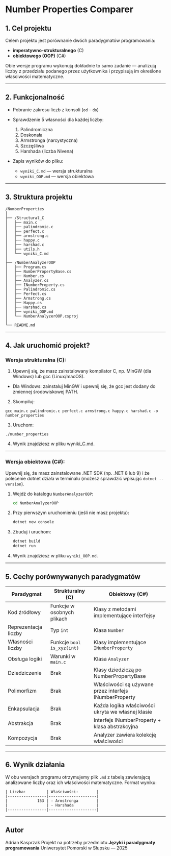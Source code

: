 # Number Properties Comparer

## 1. Cel projektu

Celem projektu jest porównanie dwóch paradygmatów programowania:

- **imperatywno-strukturalnego** (C)
- **obiektowego (OOP)** (C#)

Obie wersje programu wykonują dokładnie to samo zadanie — analizują liczby z przedziału podanego przez użytkownika i przypisują im określone właściwości matematyczne.

---

## 2. Funkcjonalność

- Pobranie zakresu liczb z konsoli (`od` – `do`)
- Sprawdzenie 5 własności dla każdej liczby:

  1. Palindromiczna
  2. Doskonała
  3. Armstronga (narcystyczna)
  4. Szczęśliwa
  5. Harshada (liczba Nivena)

- Zapis wyników do pliku:

  - `wyniki_C.md` — wersja strukturalna
  - `wyniki_OOP.md` — wersja obiektowa

---

## 3. Struktura projektu

```
/NumberProperties
│
├── /Structural_C
│   ├── main.c
│   ├── palindromic.c
│   ├── perfect.c
│   ├── armstrong.c
│   ├── happy.c
│   ├── harshad.c
│   ├── utils.h
│   └── wyniki_C.md
│
├── /NumberAnalyzerOOP
│   ├── Program.cs
│   ├── NumberPropertyBase.cs
│   ├── Number.cs
│   ├── Analyzer.cs
│   ├── INumberProperty.cs
│   ├── Palindromic.cs
│   ├── Perfect.cs
│   ├── Armstrong.cs
│   ├── Happy.cs
│   ├── Harshad.cs
│   ├── wyniki_OOP.md
│   └── NumberAnalyzerOOP.csproj
│
└── README.md
```

---

## 4. Jak uruchomić projekt?

### Wersja strukturalna (C):

1. Upewnij się, że masz zainstalowany kompilator C, np. MinGW (dla Windows) lub gcc (Linux/macOS).

- Dla Windows: zainstaluj MinGW i upewnij się, że gcc jest dodany do zmiennej środowiskowej PATH.

2. Skompiluj:

```
gcc main.c palindromic.c perfect.c armstrong.c happy.c harshad.c -o number_properties
```

3. Uruchom:

```
./number_properties

```

4. Wynik znajdziesz w pliku wyniki_C.md.

---

### Wersja obiektowa (C#):

Upewnij się, że masz zainstalowane .NET SDK (np. .NET 8 lub 9) i że polecenie dotnet działa w terminalu (możesz sprawdzić wpisując `dotnet --version`).

1. Wejdź do katalogu `NumberAnalyzerOOP`:

   ```bash
   cd NumberAnalyzerOOP
   ```

2. Przy pierwszym uruchomieniu (jeśli nie masz projektu):

   ```bash
   dotnet new console
   ```

3. Zbuduj i uruchom:

   ```bash
   dotnet build
   dotnet run
   ```

4. Wynik znajdziesz w pliku `wyniki_OOP.md`.

---

## 5. Cechy porównywanych paradygmatów

| Paradygmat           | Strukturalny (C)           | Obiektowy (C#)                                         |
| -------------------- | -------------------------- | ------------------------------------------------------ |
| Kod źródłowy         | Funkcje w osobnych plikach | Klasy z metodami implementujące interfejsy             |
| Reprezentacja liczby | Typ `int`                  | Klasa `Number`                                         |
| Własności liczby     | Funkcje `bool is_xyz(int)` | Klasy implementujące `INumberProperty`                 |
| Obsługa logiki       | Warunki w `main.c`         | Klasa `Analyzer`                                       |
| Dziedziczenie        | Brak                       | Klasy dziedziczą po NumberPropertyBase                 |
| Polimorfizm          | Brak                       | Właściwości są używane przez interfejs INumberProperty |
| Enkapsulacja         | Brak                       | Każda logika właściwości ukryta we własnej klasie      |
| Abstrakcja           | Brak                       | Interfejs INumberProperty + klasa abstrakcyjna         |
| Kompozycja           | Brak                       | Analyzer zawiera kolekcję właściwości                  |

---

## 6. Wynik działania

W obu wersjach programu otrzymujemy plik `.md` z tabelą zawierającą analizowane liczby oraz ich właściwości matematyczne. Format wyniku:

```
| Liczba:         | Właściwości:        |
|-----------------|---------------------|
|             153 | - Armstronga        |
|                 | - Harshada          |
|-----------------|---------------------|
```

---

## Autor

Adrian Kasprzak
Projekt na potrzeby przedmiotu **Języki i paradygmaty programowania**
Uniwersytet Pomorski w Słupsku — 2025
